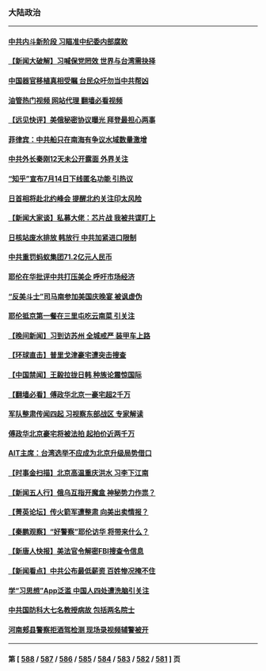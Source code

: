 ### 大陆政治
---
#### [中共内斗新阶段 习瞄准中纪委内部腐败](../../pages/ncid277/n14030395.md?07080845) 
#### [【新闻大破解】习喊保党罔效 世界与台湾需抉择](../../pages/ncid277/n14030416.md?07080845) 
#### [中国器官移植真相受瞩 台民众吁勿当中共帮凶](../../pages/ncid277/n14030118.md?07080845) 
#### [油管热门视频 网站代理 翻墙必看视频](http://138.2.39.72:81/youtube.html?epic-marker?07080845)
#### [【远见快评】美俄秘密协议曝光 拜登最担心两事](../../pages/ncid277/n14030404.md?07080845) 
#### [菲律宾：中共船只在南海有争议水域数量激增](../../pages/ncid277/n14030377.md?07080845) 
#### [中共外长秦刚12天未公开露面 外界关注](../../pages/ncid277/n14030403.md?07080845) 
#### [“知乎”宣布7月14日下线匿名功能 引热议](../../pages/ncid277/n14030168.md?07080845) 
#### [日首相将赴北约峰会 提醒北约关注印太风险](../../pages/ncid277/n14030375.md?07080845) 
#### [【新闻大家谈】私募大佬：芯片战 我被共谍盯上](../../pages/ncid277/n14030278.md?07080845) 
#### [日核站废水排放 韩放行 中共加紧进口限制](../../pages/ncid277/n14030283.md?07080845) 
#### [中共重罚蚂蚁集团71.2亿元人民币](../../pages/ncid277/n14030345.md?07080845) 
#### [耶伦在华批评中共打压美企 呼吁市场经济](../../pages/ncid277/n14030273.md?07080845) 
#### [“反美斗士”司马南参加美国庆晚宴 被讽虚伪](../../pages/ncid277/n14030256.md?07080845) 
#### [耶伦抵京第一餐在三里屯吃云南菜 引关注](../../pages/ncid277/n14030202.md?07080845) 
#### [【晚间新闻】习到访苏州 全城戒严 装甲车上路](../../pages/ncid277/n14030144.md?07080845) 
#### [【环球直击】普里戈津豪宅遭突击搜查](../../pages/ncid277/n14029846.md?07080845) 
#### [【中国禁闻】王毅拉拢日韩 种族论震惊国际](../../pages/ncid277/n14029544.md?07080845) 
#### [【翻墙必看】傅政华北京一豪宅超2千万](../../pages/ncid277/n14030137.md?07080845) 
#### [军队整肃传闻四起 习视察东部战区 专家解读](../../pages/ncid277/n14030022.md?07080845) 
#### [傅政华北京豪宅将被法拍 起拍价近两千万](../../pages/ncid277/n14030006.md?07080845) 
#### [AIT主席：台湾选举不应成为北京升级局势借口](../../pages/ncid277/n14029884.md?07080845) 
#### [【时事金扫描】北京高温重庆洪水 习李下江南](../../pages/ncid277/n14029947.md?07080845) 
#### [【新闻五人行】俄乌互指开魔盒 神秘势力作祟？](../../pages/ncid277/n14029890.md?07080845) 
#### [【菁英论坛】传火箭军遭整肃 向美出卖情报？](../../pages/ncid277/n14029895.md?07080845) 
#### [【秦鹏观察】“好警察”耶伦访华 将带来什么？](../../pages/ncid277/n14029877.md?07080845) 
#### [【新唐人快报】美法官令解密FBI搜查令信息](../../pages/ncid277/n14029872.md?07080845) 
#### [【新闻看点】中共公布最低薪资 百姓惨况掩不住](../../pages/ncid277/n14029789.md?07080845) 
#### [学“习思想”App泛滥 中国人四处遭洗脑引关注](../../pages/ncid277/n14029023.md?07080845) 
#### [中共国防科大七名教授病故 包括两名院士](../../pages/ncid277/n14029793.md?07080845) 
#### [河南郏县警察拒酒驾检测 现场录视频辅警被开](../../pages/ncid277/n14029494.md?07080845) 

---
#### 第 [ [588](./588.md?07080845) / [587](./587.md?07080845) / [586](./586.md?07080845) / [585](./585.md?07080845) / [584](./584.md?07080845) / [583](./583.md?07080845) / [582](./582.md?07080845) / [581](./581.md?07080845) ] 页
